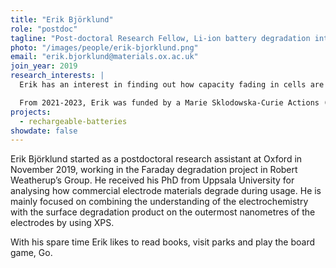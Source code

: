 ```yaml
---
title: "Erik Björklund"
role: "postdoc"
tagline: "Post-doctoral Research Fellow, Li-ion battery degradation interfaces"
photo: "/images/people/erik-bjorklund.png"
email: "erik.bjorklund@materials.ox.ac.uk"
join_year: 2019
research_interests: |
  Erik has an interest in finding out how capacity fading in cells are affected by different cycling conditions and different cell chemistries. He mainly focuses on the chemistries that soon will be in use on the market. He has much experience in analysing the surfaces of the electrodes by XPS and XANES.

  From 2021-2023, Erik was funded by a Marie Sklodowska-Curie Actions (ISOBEL) grant performing research about operando and in situ measurements of battery electrodes as well as finding new ways to recycle cathode materials after they degraded. In the project, electrochemistry was combined with surface science analysing the chemical composition of the electrodes after different cycling conditions. This allowed information from specific degradation conditions to be obtained and analysed. The impact of nickel content in cathode material was of particular interest, including how these materials show more degradation due to electrolyte reactions.
projects:
  - rechargeable-batteries
showdate: false
---
```


Erik Björklund started as a postdoctoral research assistant at Oxford in November 2019, working in the Faraday degradation project in Robert Weatherup’s Group. He received his PhD from Uppsala University for analysing how commercial electrode materials degrade during usage. He is mainly focused on combining the understanding of the electrochemistry with the surface degradation product on the outermost nanometres of the electrodes by using XPS.

With his spare time Erik likes to read books, visit parks and play the board game, Go.
